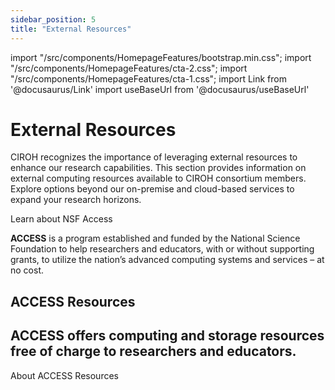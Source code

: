 ```yaml
---
sidebar_position: 5
title: "External Resources"
---
```

import "/src/components/HomepageFeatures/bootstrap.min.css";
import "/src/components/HomepageFeatures/cta-2.css";
import "/src/components/HomepageFeatures/cta-1.css";
import Link from '@docusaurus/Link'
import useBaseUrl from '@docusaurus/useBaseUrl'

# External Resources
CIROH recognizes the importance of leveraging external resources to enhance our research capabilities. This section provides information on external computing resources available to CIROH consortium members. Explore options beyond our on-premise and cloud-based services to expand your research horizons.

<Link class="button button--active button--primary" style={{marginBottom:"1.4rem"}} to="https://access-ci.org/">Learn about NSF Access</Link> 

**ACCESS** is a program established and funded by the National Science Foundation to help researchers and educators, with or without supporting grants, to utilize the nation’s advanced computing systems and services – at no cost.



<section class="bsb-cta-2 py-5">
      <div class="container" >
        <div
          class="card rounded-3 overflow-hidden text-center bsb-overlay"
          style={{
            backgroundImage: "linear-gradient(rgba(0, 0, 0, 0.5), rgba(0, 0, 0, 0.7)),url('/img/graphics/access-resource.jpg')",  // camelCase
            backgroundSize: "cover",
            backgroundPosition: "center",
            backgroundAttachment: "local",
            "--bsb-overlay-opacity": ".9",
            "--bsb-overlay-bg-color": "var(--bs-primary-rgb)"
          }}
        >
          <div class="card-body">
            <div class="row align-items-center justify-content-center">
              <div class="col-12 col-md-10 col-xl-8 col-xxl-7">
                <h1 class="h5 mb-4 text-white text-uppercase">ACCESS Resources</h1>
                <h2 class="display-4 text-white mb-5">
                 ACCESS offers computing and storage resources free of charge to researchers and educators. 
                </h2>
                <Link class="button button--active button--primary" style={{marginBottom:"1.4rem", fontSize: "1.25rem"}} to="https://allocations.access-ci.org/resources">About ACCESS Resources</Link>
              </div>
            </div>
          </div>
        </div>
      </div>
    </section>